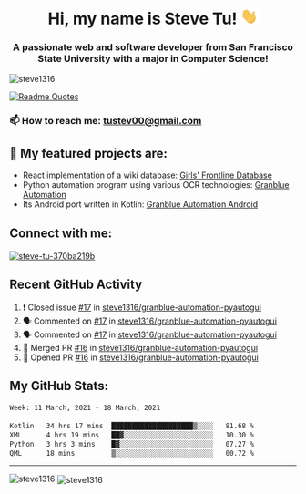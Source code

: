 <h1 align="center">Hi, my name is Steve Tu! <img src="wave.gif" alt="Wave" width="30px" /></h1>
<h3 align="center">A passionate web and software developer from San Francisco State University with a major in Computer Science!</h3>

<p align="left"> <img src="https://komarev.com/ghpvc/?username=steve1316&label=Profile%20views&color=0e75b6&style=flat" alt="steve1316" /> </p>

[![Readme Quotes](https://quotes-github-readme.vercel.app/api?type=horizontal)](https://github.com/piyushsuthar/github-readme-quotes)

### 📫 How to reach me: **tustev00@gmail.com**

## 🔭 My featured projects are:
- React implementation of a wiki database: [Girls' Frontline Database](https://github.com/steve1316/gfl-database)
- Python automation program using various OCR technologies: [Granblue Automation](https://github.com/steve1316/granblue-automation-pyautogui)
- Its Android port written in Kotlin: [Granblue Automation Android](https://github.com/steve1316/granblue-automation-android)

## Connect with me:

<p align="left">
<a href="https://linkedin.com/in/steve-tu-370ba219b" target="blank"><img align="center" src="https://cdn.jsdelivr.net/npm/simple-icons@3.0.1/icons/linkedin.svg" alt="steve-tu-370ba219b" height="30" width="40" /></a>
</p>

## Recent GitHub Activity

<!--START_SECTION:activity-->
1. ❗️ Closed issue [#17](https://github.com/steve1316/granblue-automation-pyautogui/issues/17) in [steve1316/granblue-automation-pyautogui](https://github.com/steve1316/granblue-automation-pyautogui)
2. 🗣 Commented on [#17](https://github.com/steve1316/granblue-automation-pyautogui/issues/17) in [steve1316/granblue-automation-pyautogui](https://github.com/steve1316/granblue-automation-pyautogui)
3. 🗣 Commented on [#17](https://github.com/steve1316/granblue-automation-pyautogui/issues/17) in [steve1316/granblue-automation-pyautogui](https://github.com/steve1316/granblue-automation-pyautogui)
4. 🎉 Merged PR [#16](https://github.com/steve1316/granblue-automation-pyautogui/pull/16) in [steve1316/granblue-automation-pyautogui](https://github.com/steve1316/granblue-automation-pyautogui)
5. 💪 Opened PR [#16](https://github.com/steve1316/granblue-automation-pyautogui/pull/16) in [steve1316/granblue-automation-pyautogui](https://github.com/steve1316/granblue-automation-pyautogui)
<!--END_SECTION:activity-->

## My GitHub Stats:

<!--START_SECTION:waka-->
```text
Week: 11 March, 2021 - 18 March, 2021

Kotlin   34 hrs 17 mins  ████████████████████▒░░░░   81.68 % 
XML      4 hrs 19 mins   ██▓░░░░░░░░░░░░░░░░░░░░░░   10.30 % 
Python   3 hrs 3 mins    █▓░░░░░░░░░░░░░░░░░░░░░░░   07.27 % 
QML      18 mins         ▒░░░░░░░░░░░░░░░░░░░░░░░░   00.72 % 
```
<!--END_SECTION:waka-->

---

<p><img align="left" src="https://github-readme-stats.vercel.app/api/top-langs?username=steve1316&show_icons=true&locale=en&layout=compact&theme=radical" alt="steve1316" /></p>

<p>&nbsp;<img align="center" src="https://github-readme-stats.vercel.app/api?username=steve1316&show_icons=true&locale=en&count_private=true&theme=radical" alt="steve1316" /></p>
